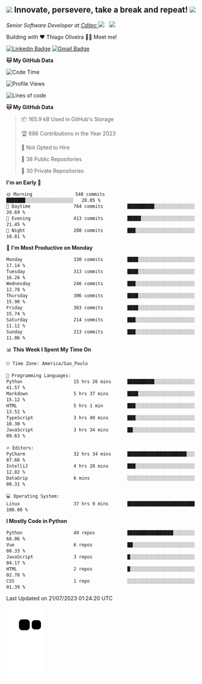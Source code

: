 <h2><img src="https://emojis.slackmojis.com/emojis/images/1531849430/4246/blob-sunglasses.gif?1531849430" width="30"/> Innovate, persevere, take a break and repeat! <img src="https://media.giphy.com/media/12oufCB0MyZ1Go/giphy.gif" width="50"></h2>
<img align='right' src="https://media.giphy.com/media/M9gbBd9nbDrOTu1Mqx/giphy.gif" width="230">
<p><em>Senior Software Developer at <a href="https://www.cditec.com.br/">Cditec
</a><img src="https://media.giphy.com/media/WUlplcMpOCEmTGBtBW/giphy.gif" width="30"> 
</em></p>



Building with ❤️ Thiago Oliveira 👋🏽 Meet me!

[![Linkedin Badge](https://img.shields.io/badge/-Thiago-blue?style=flat-square&logo=Linkedin&logoColor=white&link=https://www.linkedin.com/in/tgmarinho/)](https://www.linkedin.com/in/thiagoceconelo/) 
[![Gmail Badge](https://img.shields.io/badge/-thiceconelo@gmail.com-c14438?style=flat-square&logo=Gmail&logoColor=white&link=mailto:thiceconelo@gmail.com)](mailto:thiceconelo@gmail.com)

</em></p>

<!-- <span style="height ">
![Anurag's GitHub stats](https://github-readme-stats.vercel.app/api?username=arthurspk&show_icons=true&theme=tokyonight)
</span> -->

**🐱 My GitHub Data** 
<!--START_SECTION:waka-->
![Code Time](http://img.shields.io/badge/Code%20Time-312%20hrs-blue)

![Profile Views](http://img.shields.io/badge/Profile%20Views-3-blue)

![Lines of code](https://img.shields.io/badge/From%20Hello%20World%20I%27ve%20Written-3.5%20million%20lines%20of%20code-blue)

**🐱 My GitHub Data** 

> 📦 165.9 kB Used in GitHub's Storage 
 > 
> 🏆 698 Contributions in the Year 2023
 > 
> 🚫 Not Opted to Hire
 > 
> 📜 38 Public Repositories 
 > 
> 🔑 30 Private Repositories 
 > 
**I'm an Early 🐤** 

```text
🌞 Morning                540 commits         ███████░░░░░░░░░░░░░░░░░░   28.05 % 
🌆 Daytime                764 commits         ██████████░░░░░░░░░░░░░░░   39.69 % 
🌃 Evening                413 commits         █████░░░░░░░░░░░░░░░░░░░░   21.45 % 
🌙 Night                  208 commits         ███░░░░░░░░░░░░░░░░░░░░░░   10.81 % 
```
📅 **I'm Most Productive on Monday** 

```text
Monday                   330 commits         ████░░░░░░░░░░░░░░░░░░░░░   17.14 % 
Tuesday                  313 commits         ████░░░░░░░░░░░░░░░░░░░░░   16.26 % 
Wednesday                246 commits         ███░░░░░░░░░░░░░░░░░░░░░░   12.78 % 
Thursday                 306 commits         ████░░░░░░░░░░░░░░░░░░░░░   15.90 % 
Friday                   303 commits         ████░░░░░░░░░░░░░░░░░░░░░   15.74 % 
Saturday                 214 commits         ███░░░░░░░░░░░░░░░░░░░░░░   11.12 % 
Sunday                   213 commits         ███░░░░░░░░░░░░░░░░░░░░░░   11.06 % 
```


📊 **This Week I Spent My Time On** 

```text
🕑︎ Time Zone: America/Sao_Paulo

💬 Programming Languages: 
Python                   15 hrs 26 mins      ██████████░░░░░░░░░░░░░░░   41.57 % 
Markdown                 5 hrs 37 mins       ████░░░░░░░░░░░░░░░░░░░░░   15.12 % 
HTML                     5 hrs 1 min         ███░░░░░░░░░░░░░░░░░░░░░░   13.52 % 
TypeScript               3 hrs 49 mins       ███░░░░░░░░░░░░░░░░░░░░░░   10.30 % 
JavaScript               3 hrs 34 mins       ██░░░░░░░░░░░░░░░░░░░░░░░   09.63 % 

🔥 Editors: 
PyCharm                  32 hrs 34 mins      ██████████████████████░░░   87.66 % 
IntelliJ                 4 hrs 28 mins       ███░░░░░░░░░░░░░░░░░░░░░░   12.02 % 
DataGrip                 6 mins              ░░░░░░░░░░░░░░░░░░░░░░░░░   00.31 % 

💻 Operating System: 
Linux                    37 hrs 9 mins       █████████████████████████   100.00 % 
```

**I Mostly Code in Python** 

```text
Python                   49 repos            █████████████████░░░░░░░░   68.06 % 
Vue                      6 repos             ██░░░░░░░░░░░░░░░░░░░░░░░   08.33 % 
JavaScript               3 repos             █░░░░░░░░░░░░░░░░░░░░░░░░   04.17 % 
HTML                     2 repos             █░░░░░░░░░░░░░░░░░░░░░░░░   02.78 % 
CSS                      1 repo              ░░░░░░░░░░░░░░░░░░░░░░░░░   01.39 % 
```




 Last Updated on 21/07/2023 01:24:20 UTC
<!--END_SECTION:waka-->

![Snake animation](https://github.com/rafaballerini/rafaballerini/blob/output/github-contribution-grid-snake.svg)


<!---
ceconelo/ceconelo is a ✨ special ✨ repository because its `README.md` (this file) appears on your GitHub profile.
You can click the Preview link to take a look at your changes.
--->
